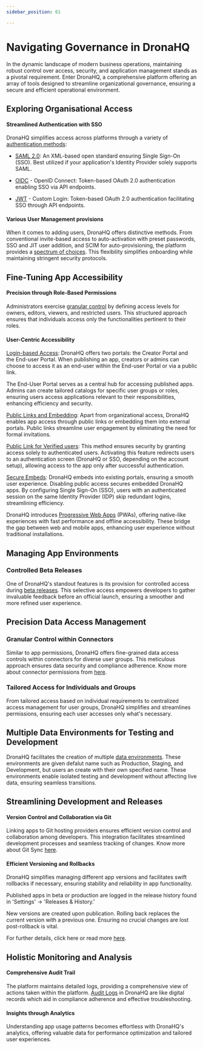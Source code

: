 ```yaml
---
sidebar_position: 61

---
```


# Navigating Governance in DronaHQ 

In the dynamic landscape of modern business operations, maintaining robust control over access, security, and application management stands as a pivotal requirement. Enter DronaHQ, a comprehensive platform offering an array of tools designed to streamline organizational governance, ensuring a secure and efficient operational environment. 

  

## Exploring Organisational Access 


#### Streamlined Authentication with SSO 

DronaHQ simplifies access across platforms through a variety of [authentication methods](/sso/configuring-sso-with-saml): 

  

- [SAML 2.0](/sso/configuring-sso-with-saml/): An XML-based open standard ensuring Single Sign-On (SSO). Best utilized if your application's Identity Provider solely supports SAML. 

- [OIDC](/sso/configuring-sso-with-oidc/) - OpenID Connect: Token-based OAuth 2.0 authentication enabling SSO via API endpoints. 

- [JWT](/sso/configure-sso-with-custom-jwt/) - Custom Login: Token-based OAuth 2.0 authentication facilitating SSO through API endpoints. 

  

 

#### Various User Management provisions 

When it comes to adding users, DronaHQ offers distinctive methods. From conventional invite-based access to auto-activation with preset passwords, SSO and JIT user addition, and SCIM for auto-provisioning, the platform provides a [spectrum of choices](/user-management/adding-users-to-your-account). This flexibility simplifies onboarding while maintaining stringent security protocols. 

 

 

## Fine-Tuning App Accessibility 

  

#### Precision through Role-Based Permissions 

Administrators exercise [granular control](/building-apps-concepts/app-permissions/) by defining access levels for owners, editors, viewers, and restricted users. This structured approach ensures that individuals access only the functionalities pertinent to their roles. 

  

#### User-Centric Accessibility 

  

[Login-based Access](/preview-and-publish/publish-apps/): DronaHQ offers two portals: the Creator Portal and the End-user Portal. When publishing an app, creators or admins can choose to access it as an end-user within the End-user Portal or via a public link.   

The End-User Portal serves as a central hub for accessing published apps. Admins can create tailored catalogs for specific user groups or roles, ensuring users access applications relevant to their responsibilities, enhancing efficiency and security. 

  

[Public Links and Embedding](/accessing-apps/public-access/): Apart from organizational access, DronaHQ enables app access through public links or embedding them into external portals. Public links streamline user engagement by eliminating the need for formal invitations. 

[Public Link for Verified users](/public-and-embed-sharing-options/#secure-public-links-for-verified-users):  This method ensures security by granting access solely to authenticated users. Activating this feature redirects users to an authentication screen (DronaHQ or SSO, depending on the account setup), allowing access to the app only after successful authentication.  

 

[Secure Embeds](/public-and-embed-sharing-options/#secure-embeds): DronaHQ embeds into existing portals, ensuring a smooth user experience. Disabling public access secures embedded DronaHQ apps. By configuring Single Sign-On (SSO), users with an authenticated session on the same Identity Provider (IDP) skip redundant logins, streamlining efficiency.  

 

 

DronaHQ introduces [Progressive Web Apps](/building-apps-concepts/pwa-apps/) (PWAs), offering native-like experiences with fast performance and offline accessibility. These bridge the gap between web and mobile apps, enhancing user experience without traditional installations.  

 

## Managing App Environments 

  

### Controlled Beta Releases 

One of DronaHQ's standout features is its provision for controlled access during [beta releases](/releasing-in-beta/). This selective access empowers developers to gather invaluable feedback before an official launch, ensuring a smoother and more refined user experience. 

 

## Precision Data Access Management 

  

### Granular Control within Connectors 

Similar to app permissions, DronaHQ offers fine-grained data access controls within connectors for diverse user groups. This meticulous approach ensures data security and compliance adherence. Know more about connector permissions from [here](/datasource-concepts/connector-permissions/). 

  

### Tailored Access for Individuals and Groups 

From tailored access based on individual requirements to centralized access management for user groups, DronaHQ simplifies and streamlines permissions, ensuring each user accesses only what's necessary. 

  

## Multiple Data Environments for Testing and Development 

DronaHQ facilitates the creation of multiple [data environments](/datasource-concepts/data-environments/). These environments are given defalut name such as Production, Staging, and Development, but users an create with their own specified name. These environments enable isolated testing and development without affecting live data, ensuring seamless transitions. 

 

## Streamlining Development and Releases 

  

#### Version Control and Collaboration via Git 

Linking apps to Git hosting providers ensures efficient version control and collaboration among developers. This integration facilitates streamlined development processes and seamless tracking of changes. Know more about Git Sync [here](/git-sync/). 

  

#### Efficient Versioning and Rollbacks 

DronaHQ simplifies managing different app versions and facilitates swift rollbacks if necessary, ensuring stability and reliability in app functionality.    

Published apps in beta or production are logged in the release history found in 'Settings' -> 'Releases & History.'  

New versions are created upon publication. Rolling back replaces the current version with a previous one. Ensuring no crucial changes are lost post-rollback is vital. 

For further details, click here or read more [here](/versioning-and-rollback/). 

 

## Holistic Monitoring and Analysis 

  

#### Comprehensive Audit Trail 

The platform maintains detailed logs, providing a comprehensive view of actions taken within the platform. [Audit Logs](/audit-logger/overview/) in DronaHQ are like digital records which aid in compliance adherence and effective troubleshooting. 

  

#### Insights through Analytics 

Understanding app usage patterns becomes effortless with DronaHQ's analytics, offering valuable data for performance optimization and tailored user experiences. 

  

 

 

 

  

 